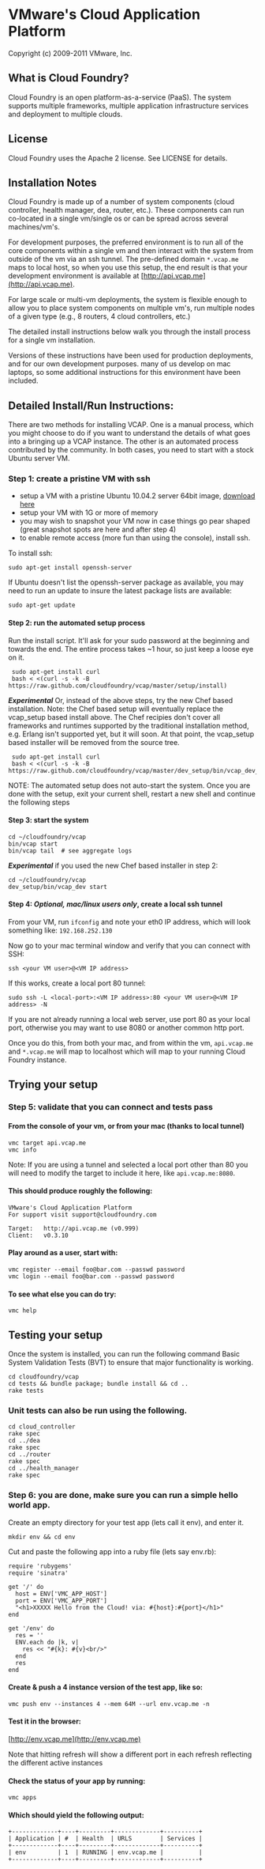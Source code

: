 VMware's Cloud Application Platform
===================================

Copyright (c) 2009-2011 VMware, Inc.

What is Cloud Foundry?
----------------------

Cloud Foundry is an open platform-as-a-service (PaaS). The system supports
multiple frameworks, multiple application infrastructure services and
deployment to multiple clouds.

License
-------

Cloud Foundry uses the Apache 2 license.  See LICENSE for details.

Installation Notes
------------------

Cloud Foundry is made up of a number of system components (cloud controller,
health manager, dea, router, etc.). These components can run co-located in a
single vm/single os or can be spread across several machines/vm's.

For development purposes, the preferred environment is to run all of the core
components within a single vm and then interact with the system from outside of
the vm via an ssh tunnel. The pre-defined domain `*.vcap.me` maps to local host,
so when you use this setup, the end result is that your development environment
is available at [http://api.vcap.me](http://api.vcap.me).

For large scale or multi-vm deployments, the system is flexible enough to allow
you to place system components on multiple vm's, run multiple nodes of a given
type (e.g., 8 routers, 4 cloud controllers, etc.)

The detailed install instructions below walk you through the install process
for a single vm installation.

Versions of these instructions have been used for production deployments, and
for our own development purposes. many of us develop on mac laptops, so some
additional instructions for this environment have been included.

Detailed Install/Run Instructions:
----------------------------------

There are two methods for installing VCAP.  One is a manual process, which you
might choose to do if you want to understand the details of what goes into
a bringing up a VCAP instance. The other is an automated process contributed
by the community. In both cases, you need to start with a stock Ubuntu
server VM.

### Step 1: create a pristine VM with ssh

* setup a VM with a pristine Ubuntu 10.04.2 server 64bit image,
  [download here](http://www.ubuntu.com/download/ubuntu/download)
* setup your VM with 1G or more of memory
* you may wish to snapshot your VM now in case things go pear shaped
  (great snapshot spots are here and after step 4)
* to enable remote access (more fun than using the console), install ssh.

To install ssh:

    sudo apt-get install openssh-server

If Ubuntu doesn't list the openssh-server package as available, you may need to
run an update to insure the latest package lists are available:

    sudo apt-get update

#### Step 2: run the automated setup process
Run the install script. It'll ask for your sudo password at the
beginning and towards the end. The entire process takes ~1 hour, so just
keep a loose eye on it.

     sudo apt-get install curl
     bash < <(curl -s -k -B https://raw.github.com/cloudfoundry/vcap/master/setup/install)

_**Experimental**_ Or, instead of the above steps, try the new Chef based
installation.  Note: the Chef based setup will eventually replace the
vcap_setup based install above.  The Chef recipies don't cover all frameworks
and runtimes supported by the traditional installation method, e.g. Erlang
isn't supported yet, but it will soon.  At that point, the vcap_setup based
installer will be removed from the source tree.

     sudo apt-get install curl
     bash < <(curl -s -k -B https://raw.github.com/cloudfoundry/vcap/master/dev_setup/bin/vcap_dev_setup)

NOTE: The automated setup does not auto-start the system. Once you are
done with the setup, exit your current shell, restart a new shell and continue
the following steps

#### Step 3: start the system

    cd ~/cloudfoundry/vcap
    bin/vcap start
    bin/vcap tail  # see aggregate logs

_**Experimental**_ if you used the new Chef based installer in step 2:

    cd ~/cloudfoundry/vcap
    dev_setup/bin/vcap_dev start

#### Step 4: *Optional, mac/linux users only*, create a local ssh tunnel

From your VM, run `ifconfig` and note your eth0 IP address, which will look something like: `192.168.252.130`

Now go to your mac terminal window and verify that you can connect with SSH:

    ssh <your VM user>@<VM IP address>

If this works, create a local port 80 tunnel:

    sudo ssh -L <local-port>:<VM IP address>:80 <your VM user>@<VM IP address> -N

If you are not already running a local web server, use port 80 as your local port,
otherwise you may want to use 8080 or another common http port.

Once you do this, from both your mac, and from within the vm, `api.vcap.me` and `*.vcap.me`
will map to localhost which will map to your running Cloud Foundry instance.


Trying your setup
-----------------

### Step 5: validate that you can connect and tests pass
#### From the console of your vm, or from your mac (thanks to local tunnel)

    vmc target api.vcap.me
    vmc info

Note: If you are using a tunnel and selected a local port other than 80 you
will need to modify the target to include it here, like `api.vcap.me:8080`.

#### This should produce roughly the following:

    VMware's Cloud Application Platform
    For support visit support@cloudfoundry.com

    Target:   http://api.vcap.me (v0.999)
    Client:   v0.3.10

#### Play around as a user, start with:
    vmc register --email foo@bar.com --passwd password
    vmc login --email foo@bar.com --passwd password

#### To see what else you can do try:
    vmc help

Testing your setup
------------------

Once the system is installed, you can run the following command Basic System
Validation Tests (BVT) to ensure that major functionality is working.

    cd cloudfoundry/vcap
    cd tests && bundle package; bundle install && cd ..
    rake tests

### Unit tests can also be run using the following.

    cd cloud_controller
    rake spec
    cd ../dea
    rake spec
    cd ../router
    rake spec
    cd ../health_manager
    rake spec

### Step 6: you are done, make sure you can run a simple hello world app.

Create an empty directory for your test app (lets call it env), and enter it.

    mkdir env && cd env

Cut and paste the following app into a ruby file (lets say env.rb):

    require 'rubygems'
    require 'sinatra'

    get '/' do
      host = ENV['VMC_APP_HOST']
      port = ENV['VMC_APP_PORT']
      "<h1>XXXXX Hello from the Cloud! via: #{host}:#{port}</h1>"
    end

    get '/env' do
      res = ''
      ENV.each do |k, v|
        res << "#{k}: #{v}<br/>"
      end
      res
    end

#### Create & push a 4 instance version of the test app, like so:
    vmc push env --instances 4 --mem 64M --url env.vcap.me -n

#### Test it in the browser:

[http://env.vcap.me](http://env.vcap.me)

Note that hitting refresh will show a different port in each refresh reflecting the different active instances

#### Check the status of your app by running:

    vmc apps

#### Which should yield the following output:

    +-------------+----+---------+-------------+----------+
    | Application | #  | Health  | URLS        | Services |
    +-------------+----+---------+-------------+----------+
    | env         | 1  | RUNNING | env.vcap.me |          |
    +-------------+----+---------+-------------+----------+
